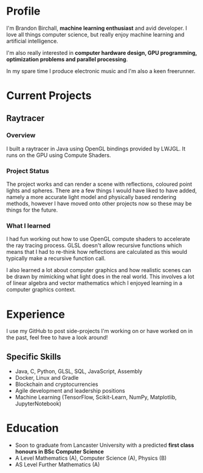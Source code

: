 # Profile
I'm Brandon Birchall, **machine learning enthusiast** and avid developer. I love all things computer science, but really enjoy machine learning and artificial intelligence.  

I'm also really interested in **computer hardware design, GPU programming, optimization problems and parallel processing**. 

In my spare time I produce electronic music and I'm also a keen freerunner.

# Current Projects

## Raytracer

### Overview

I built a raytracer in Java using OpenGL bindings provided by LWJGL. It runs on the GPU using Compute Shaders.

### Project Status

The project works and can render a scene with reflections, coloured point lights and spheres. There are a few things I would have liked to have added, namely a 
more accurate light model and physically based rendering methods, however I have moved onto other projects now so these may be things for the future.

### What I learned

I had fun working out how to use OpenGL compute shaders to accelerate the ray tracing process. GLSL doesn't allow recursive functions which means that I had to re-think 
how reflections are calculated as this would typically make a recursive function call.

I also learned a lot about computer graphics and how realistic scenes can be drawn by mimicking what light does in the real world. This involves a lot of linear
algebra and vector mathematics which I enjoyed learning in a computer graphics context. 


# Experience

I use my GitHub to post side-projects I'm working on or have worked on in the past, feel free to have a look around!

## Specific Skills

- Java, C, Python, GLSL, SQL, JavaScript, Assembly
- Docker, Linux and Gradle
- Blockchain and cryptocurrencies
- Agile development and leadership positions
- Machine Learning (TensorFlow, Scikit-Learn, NumPy, Matplotlib, JupyterNotebook)

# Education

- Soon to graduate from Lancaster University with a predicted **first class honours  in BSc Computer Science**
- A Level Mathematics (A), Computer Science (A), Physics (B)
- AS Level Further Mathematics (A)

